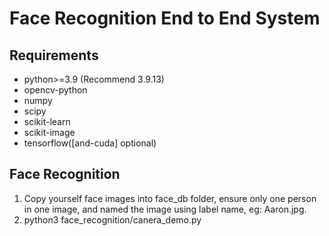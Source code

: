 # Face Recognition End to End System

## Requirements
- python>=3.9 (Recommend 3.9.13)
- opencv-python
- numpy
- scipy
- scikit-learn
- scikit-image
- tensorflow([and-cuda] optional)
## Face Recognition
1. Copy yourself face images into face_db folder, ensure only one person in one image, and named the image using label name, eg: Aaron.jpg.
2. python3 face_recognition/canera_demo.py
